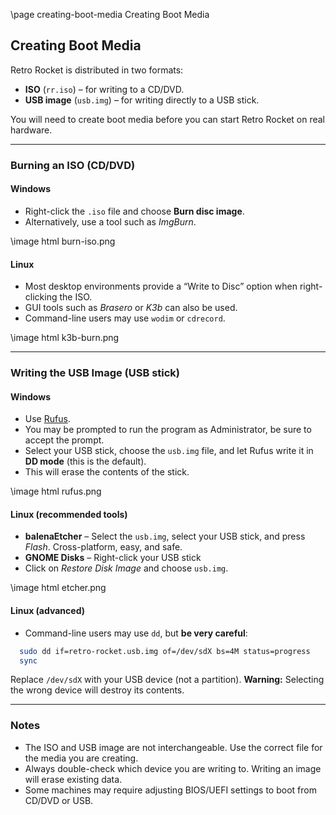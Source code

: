 \page creating-boot-media Creating Boot Media

## Creating Boot Media

Retro Rocket is distributed in two formats:

- **ISO** (`rr.iso`) – for writing to a CD/DVD.
- **USB image** (`usb.img`) – for writing directly to a USB stick.

You will need to create boot media before you can start Retro Rocket on real hardware.

---

### Burning an ISO (CD/DVD)

#### Windows
- Right-click the `.iso` file and choose **Burn disc image**.
- Alternatively, use a tool such as *ImgBurn*.

\image html burn-iso.png

#### Linux
- Most desktop environments provide a “Write to Disc” option when right-clicking the ISO.
- GUI tools such as *Brasero* or *K3b* can also be used.
- Command-line users may use `wodim` or `cdrecord`.

\image html k3b-burn.png

---

### Writing the USB Image (USB stick)

#### Windows
- Use [Rufus](https://rufus.ie).
- You may be prompted to run the program as Administrator, be sure to accept the prompt.
- Select your USB stick, choose the `usb.img` file, and let Rufus write it in **DD mode** (this is the default).
- This will erase the contents of the stick.

\image html rufus.png

#### Linux (recommended tools)
- **balenaEtcher** – Select the `usb.img`, select your USB stick, and press *Flash*. Cross-platform, easy, and safe.
- **GNOME Disks** – Right-click your USB stick
- Click on *Restore Disk Image* and choose `usb.img`.

\image html etcher.png

#### Linux (advanced)
- Command-line users may use `dd`, but **be very careful**:

```bash
  sudo dd if=retro-rocket.usb.img of=/dev/sdX bs=4M status=progress
  sync
```

Replace `/dev/sdX` with your USB device (not a partition).
**Warning:** Selecting the wrong device will destroy its contents.

---

### Notes

* The ISO and USB image are not interchangeable. Use the correct file for the media you are creating.
* Always double-check which device you are writing to. Writing an image will erase existing data.
* Some machines may require adjusting BIOS/UEFI settings to boot from CD/DVD or USB.

